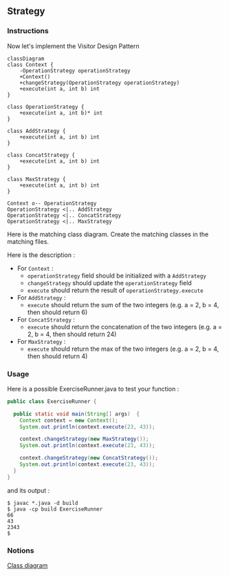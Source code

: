 ## Strategy

### Instructions

Now let's implement the Visitor Design Pattern

```mermaid
classDiagram
class Context {   
    -OperationStrategy operationStrategy
    +Context()
    +changeStrategy(OperationStrategy operationStrategy)
    +execute(int a, int b) int
}

class OperationStrategy {
    +execute(int a, int b)* int
}

class AddStrategy {
    +execute(int a, int b) int
}

class ConcatStrategy {
    +execute(int a, int b) int
}

class MaxStrategy {
    +execute(int a, int b) int
}

Context o-- OperationStrategy
OperationStrategy <|.. AddStrategy
OperationStrategy <|.. ConcatStrategy
OperationStrategy <|.. MaxStrategy
```

Here is the matching class diagram. Create the matching classes in the matching files.

Here is the description : 
* For `Context` :
  * `operationStrategy` field should be initialized with a `AddStrategy`
  * `changeStrategy` should update the `operationStrategy` field
  * `execute` should return the result of `operationStrategy.execute`
* For `AddStrategy` :
  * `execute` should return the sum of the two integers (e.g. a = 2, b = 4, then should return 6)
* For `ConcatStrategy` :
  * `execute` should return the concatenation of the two integers (e.g. a = 2, b = 4, then should return 24)
* For `MaxStrategy` :
  * `execute` should return the max of the two integers (e.g. a = 2, b = 4, then should return 4)

### Usage

Here is a possible ExerciseRunner.java to test your function :

```java
public class ExerciseRunner {

  public static void main(String[] args)  {
    Context context = new Context();
    System.out.println(context.execute(23, 43));

    context.changeStrategy(new MaxStrategy());
    System.out.println(context.execute(23, 43));

    context.changeStrategy(new ConcatStrategy());
    System.out.println(context.execute(23, 43));
  }
}
```
          
and its output :
```shell
$ javac *.java -d build
$ java -cp build ExerciseRunner 
66
43
2343
$
```

### Notions
[Class diagram](https://fr.wikipedia.org/wiki/Diagramme_de_classes)  
